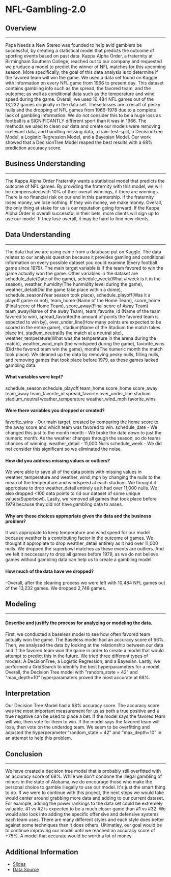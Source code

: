 # NFL-Gambling-2.0

## Overview
----------------------------------------------------------------------------------------------------------------------------------
Papa Needs a New Stereo was founded to help avid gamblers be successful, by creating a statistical model that predicts the outcome of sporting events based on past data. Kappa Alpha Order, a fraternity at Birmingham Southern College, reached out to our company and requested we pruduce a model to predict the winner of NFL matches for this upcoming season. More specifically, the goal of this data analysis is to determine if the favored team will win the game. We used a data set found on Kaggle with information on every NFL game from 1966 to present day. This dataset contains gambling info such as the spread, the favored team, and the outcome; as well as conditional data such as the temperature and wind speed during the game. Overall, we used 10,484 NFL games out of the 13,232 games originally in the data set. These losses are a result of pesky nulls and the dropping of NFL games from 1966-1978 due to a complete lack of gambling information. We do not consider this to be a huge loss as football is a SIGNIFICANTLY different sport than it was in 1966. The methods we used to clean our data and create our models were removing irrelevant data, and handling missing data, a train-test-split, a DecisionTree Model, a Logistic Regression Model, and a Bayesian Model. Our work showed that a DecisionTree Model reaped the best results with a 68% prediction accuracy score. 
   
## Business Understanding 
----------------------------------------------------------------------------------------------------------------------------------
The Kappa Alpha Order Fraternity wants a statistical model that predicts the outcome of NFL games. By providing the fraternity with this model, we will be compensated with 10% of their overall winnings, if there are winnings. There is no financial risk on our end in this parntership. If the fraternity loses money, we lose nothing. If they win money, we make money. Overall, the only thing at stake for us is our reputation going forward. If the Kappa Alpha Order is overall successful in their bets, more clients will sign up to use our model. If they lose overall, it may be hard to find new clients.  
    
    
## Data Understanding
----------------------------------------------------------------------------------------------------------------------------------
The data that we are using came from a database put on Kaggle. The data relates to our analysis question because it provides gamling and conditional information on every possible dataset you could examine (Every football game since 1979). The main target variable is if the team favored to win the game actually won the game. Other variables in the dataset are schedule_date(Date of the game), schedule_week(What # week is it in the season), weather_humidity(The hunmidity level during the game),  weather_detail(Did the game take place within a dome), schedule_season(Year season took place), schedule_playoff(Was it a playoff game or not), team_home (Name of the Home Team), score_home (Final score of Home Team), score_away(Final score of Away Team) team_away(Name of the away Team), team_favorite_id (Name of the team favored to win), spread_favorite(the amount of points the favored team is expected to win by), over_under_line(How many points are expected to be scored in the entire game), stadium(Name of the Stadium the match takes place in), stadium_neutral(Is the match at a neutral site), weather_temperature(What was the temperature in the arena during the match), weather_wind_mph (the windspeed during the game), favorite_wins (Did the favored team win the game), month(The numeric month the match took place). We cleaned up the data by removing pesky nulls, filling nulls, and removing games that took place before 1979, as these games lacked gambling data.

#### What variables were kept?

schedule_season	schedule_playoff
team_home
score_home
score_away
team_away
team_favorite_id
spread_favorite
over_under_line
stadium	stadium_neutral
weather_temperature
weather_wind_mph
favorite_wins


#### Were there variables you dropped or created?

favorite_wins - Our main target, created by comparing the home score to the away score and which team was favored to win. 
schedule_date - We changed this just to the month 
month - We broke the date down to just the numeric month. As the weather changes through the season, so do teams chances of winning. 
weather_detail - 11,000 Nulls
schedule_week - We did not consider this significant so we eliminated the noise.


#### How did you address missing values or outliers?

We were able to save all of the data points with missing values in weather_temperature and weather_wind_mph by changing the nulls to the mean of the temperature and windspeed at each stadium. We thought it appropiate to drop weather_detail entirely as it had over 11,000 nulls. We also dropped <100 data points to rid our dataset of some unique values(Superbowl). Lastly, we removed all games that took place before 1979 because they did not have gambling data to asses. 


#### Why are these choices appropriate given the data and the business problem?

It was appropiate to keep temperature and wind speed for our model because weather is a contributing factor in the outcome of games. We thought it appropiate to drop weather_detail entirely as it had over 11,000 nulls. We dropped the superbowl matches as these events are outliers. And we felt it neccessary to drop all games before 1979, as we do not believe games without gambling data can help us to create a gambling model. 

#### How much of the data have we dropped?

-Overall, after the cleaning process we were left with 10,484 NFL games out of the 13,232 games. We dropped 2,748 games.

## Modeling
----------------------------------------------------------------------------------------------------------------------------------
#### Describe and justify the process for analyzing or modeling the data.

First, we conducted a baseless model to see how often favored team actually won the game. The Baseless model had an accuracy score of 66%. Then, we analyzed the data by looking at the relationship between our data and if the favored team won the game in order to create a model that would attempt to predict this in the future. We tried three different types of models: A DecisionTree, a Logistic Regression, and a Bayesian. Lastly, we performed a GridSearch to identify the best hyperparameters for a model. Overall, the Decision Tree model with "random_state = 42" and "max_depth=10" hyperparamaters proved the most accurate at 68%. 

## Interpretation
Our Decision Tree Model had a 68% accuracy score. The accuracy score was the most important measurement for us as both a true positive and a true negative can be used to place a bet. If the model says the favored team will win, then vote for them to win. If the model says the favored team will lose, then vote on the underdog team. We seem to be overfitting and adjusted the hyperperameter "random_state = 42" and "max_depth=10" in an attempt to help this problem. 

## Conclusion
----------------------------------------------------------------------------------------------------------------------------------
We have created a decision tree model that is probably still overfitted with an accuracy score of 68%. While we don't condone the illegal gambling of minors in the state of Alabama, we do encourage those who make the personal choice to gamble illegally to use our model. It's just the smart thing to do. If we were to continue with this project, the next steps we would take would center around grabbing more data and adding to our current dataset. For example, adding the power rankings to the data set could be extremely valuable. #1 vs #2 is expected to be a much closer game than #1 vs #32. We would also look into adding the specific offensive and defensive systems each team uses. There are many different styles and each style does better against some techniques than it does others. Ultimatley, our goal would be to continue improving our model until we reached an accuracy score of +75%. A model that accurate would be worth a lot of money. 

## Additional Information
 * [Slides](Presentation.pdf)
 * [Data Source](https://www.kaggle.com/datasets/tobycrabtree/nfl-scores-and-betting-data)
